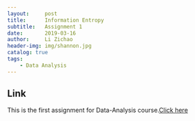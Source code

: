 ```yaml
---
layout:     post
title:      Information Entropy
subtitle:   Assignment 1
date:       2019-03-16
author:     Li Zichao
header-img: img/shannon.jpg
catalog: true
tags:
    - Data Analysis
---
```

## Link
This is the first assignment for Data-Analysis course.[Click here]({{site.baseurl}}/asset/Homework1.pdf)


